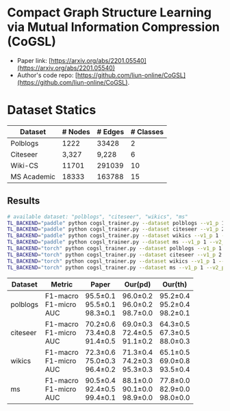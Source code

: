 # Compact Graph Structure Learning via Mutual Information Compression (CoGSL)

- Paper link: [https://arxiv.org/abs/2201.05540](https://arxiv.org/abs/2201.05540)
- Author's code repo: [https://github.com/liun-online/CoGSL](https://github.com/liun-online/CoGSL).

# Dataset Statics

| Dataset      | # Nodes | # Edges | # Classes |
|--------------|---------|---------|-----------|
| Polblogs     | 1222    | 33428   | 2         |
| Citeseer     | 3,327   | 9,228   | 6         |
| Wiki-CS      | 11701   | 291039  | 10        |
| MS  Academic | 18333   | 163788  | 15        |


Results
-------

```bash
# available dataset: "polblogs", "citeseer", "wikics", "ms"
TL_BACKEND="paddle" python cogsl_trainer.py --dataset polblogs --v1_p 1 --v2_p 300 --cls_hid 16 --gen_hid 64 --mi_hid 128
TL_BACKEND="paddle" python cogsl_trainer.py --dataset citeseer --v1_p 2 --v2_p 40 --cls_hid 16 --gen_hid 32 --mi_hid 128
TL_BACKEND="paddle" python cogsl_trainer.py --dataset wikics --v1_p 1 --v2_p 1 --cls_hid 16 --gen_hid 16 --mi_hid 32 -ggl True --big True
TL_BACKEND="paddle" python cogsl_trainer.py --dataset ms --v1_p 1 --v2_p 1 --cls_hid 16 --gen_hid 32 --mi_hid 256 -ggl True --big True
TL_BACKEND="torch" python cogsl_trainer.py --dataset polblogs --v1_p 1 --v2_p 300 --cls_hid 16 --gen_hid 64 --mi_hid 128
TL_BACKEND="torch" python cogsl_trainer.py --dataset citeseer --v1_p 2 --v2_p 40 --cls_hid 16 --gen_hid 32 --mi_hid 128
TL_BACKEND="torch" python cogsl_trainer.py --dataset wikics --v1_p 1 --v2_p 1 --cls_hid 16 --gen_hid 16 --mi_hid 32 -ggl True --big True
TL_BACKEND="torch" python cogsl_trainer.py --dataset ms --v1_p 1 --v2_p 1 --cls_hid 16 --gen_hid 32 --mi_hid 256 --ggl True --big True


```

| Dataset       | Metric                        | Paper                              | Our(pd)                            | Our(th)                            |
|---------------|-------------------------------|------------------------------------|------------------------------------|------------------------------------|
| polblogs      | F1-macro<br/>F1-micro<br/>AUC | 95.5±0.1<br/>95.5±0.1<br/>98.3±0.1 | 96.0±0.2<br/>96.0±0.2<br/>98.7±0.0 | 95.2±0.4<br/>95.2±0.4<br/>98.2±0.1 |
| citeseer      | F1-macro<br/>F1-micro<br/>AUC | 70.2±0.6<br/>73.4±0.8<br/>91.4±0.5 | 69.0±0.3<br/>72.4±0.5<br/>91.1±0.2 | 64.3±0.5<br/>67.3±0.5<br/>88.0±0.3 |
| wikics        | F1-macro<br/>F1-micro<br/>AUC | 72.3±0.6<br/>75.0±0.3<br/>96.4±0.2 | 71.3±0.4<br/>74.2±0.3<br/>95.3±0.3 | 65.1±0.5<br/>69.0±0.8<br/>93.5±0.4 |
| ms            | F1-macro<br/>F1-micro<br/>AUC | 90.5±0.4<br/>92.4±0.5<br/>99.4±0.1 | 88.1±0.0<br/>90.1±0.0<br/>98.9±0.0 | 77.8±0.0<br/>82.9±0.0<br/>98.0±0.0 |
